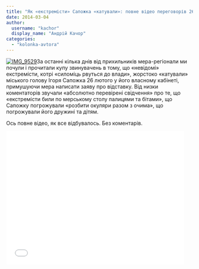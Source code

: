```yaml
---
title: "Як «екстремісти» Сапожка «катували»: повне відео переговорів 26 лютого"
date: 2014-03-04
author: 
  username: "kachor"
  display_name: "Андрій Качор"
categories: 
  - "kolonka-avtora"
---
```


[![IMG_9529](https://mpz.brovary.org/wp-content/uploads/2014/03/IMG_9529.jpg)](https://mpz.brovary.org/wp-content/uploads/2014/03/IMG_9529.jpg)За останні кілька днів від прихильників мера-регіонали ми почули і прочитали купу звинувачень в тому, що «невідомі» екстремісти, котрі «силоміць рвуться до влади», жорстоко «катували» міського голову Ігоря Сапожка 26 лютого у його власному кабінеті, примушуючи мера написати заяву про відставку. Від низки коментаторів звучали «абсолютно перевірені свідчення» про те, що «екстремісти били по мерському столу палицями та бітами», що Сапожку погрожували «розбити окуляри разом з очима», що погрожували його дружині та дітям.

Ось повне відео, як все відбувалось. Без коментарів.

<iframe src="//www.youtube.com/embed/o8dtORp8C_w" height="360" width="480" allowfullscreen frameborder="0"></iframe>
